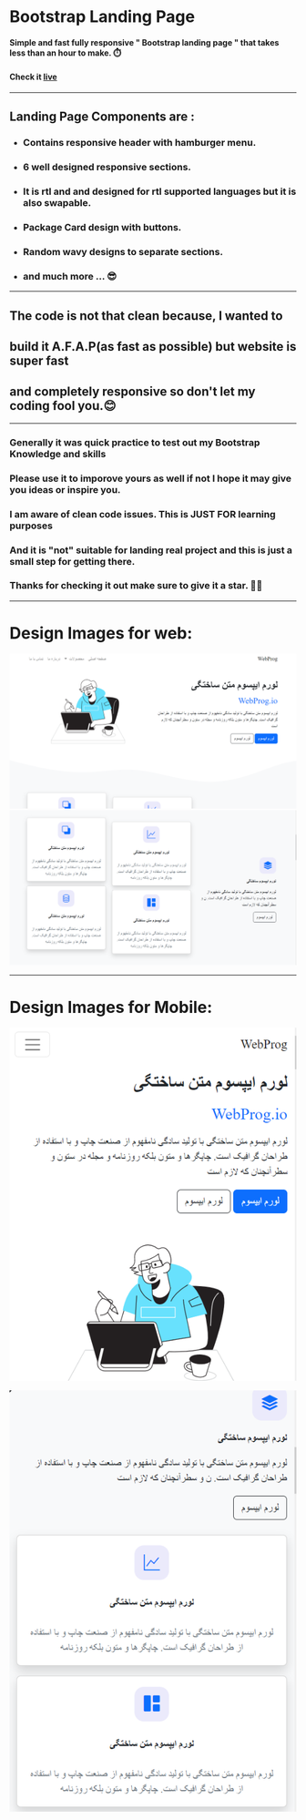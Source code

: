 # **Bootstrap Landing Page**

#### Simple and fast fully responsive " Bootstrap landing page " that takes less than an hour to make. ⏱️
#### Check it [live](https://iwbtfy.github.io/Bootstrap-Landing-Page/)
---

## Landing Page Components are :

- ### Contains responsive header with hamburger menu.
- ### 6 well designed  responsive sections.
- ### It is rtl and and designed for rtl supported languages but it is also swapable.
- ### Package Card design with buttons.
- ### Random wavy designs to separate sections.
- ### and much more **...** 😎

---

## **The code is not that clean because, I wanted to**

## **build it A.F.A.P(as fast as possible) but website is super fast** 
## **and completely responsive so don't let my coding fool you.😊**

---

### Generally it was quick practice to test out my Bootstrap Knowledge and skills
### Please use it to imporove yours as well if not I hope it may give you ideas or inspire you.
### I am aware of clean code issues. **This is JUST FOR learning purposes** 
### And it is "not" suitable for landing real project and this is **just a small step for getting there**.
### Thanks for checking it out make sure to give it a star. 🥰🍷

---

# Design Images for web:

![First](Design_Image/first.png)
![Second](Design_Image/Second.png)

---

# Design Images for Mobile:

![First Mobile](Design_Image/first-Mobile.png)

![Second Mobile](Design_Image/Second-Mobile.png)
